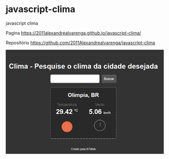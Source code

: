 # javascript-clima
javascript clima

Pagina 
https://2011alexandrealvarenga.github.io/javascript-clima/

Repositório
https://github.com/2011Alexandrealvarenga/javascript-clima

<img src="Capturar.PNG" alt="">


